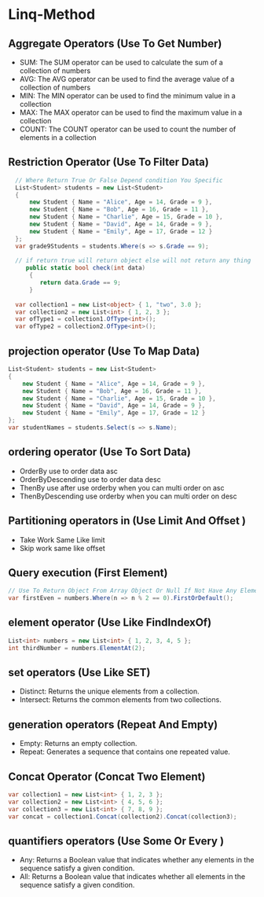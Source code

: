 # Linq-Method
## Aggregate Operators (Use To Get Number)
- SUM: The SUM operator can be used to calculate the sum of a collection of numbers
- AVG: The AVG operator can be used to find the average value of a collection of numbers
- MIN: The MIN operator can be used to find the minimum value in a collection
- MAX: The MAX operator can be used to find the maximum value in a collection
- COUNT: The COUNT operator can be used to count the number of elements in a collection

## Restriction Operator (Use To Filter Data)
``` c#
  // Where Return True Or False Depend condition You Specific
  List<Student> students = new List<Student>
  {
      new Student { Name = "Alice", Age = 14, Grade = 9 },
      new Student { Name = "Bob", Age = 16, Grade = 11 },
      new Student { Name = "Charlie", Age = 15, Grade = 10 },
      new Student { Name = "David", Age = 14, Grade = 9 },
      new Student { Name = "Emily", Age = 17, Grade = 12 }
  };
  var grade9Students = students.Where(s => s.Grade == 9);
  
  // if return true will return object else will not return any thing
     public static bool check(int data)
      {
         return data.Grade == 9;
      }
  
  var collection1 = new List<object> { 1, "two", 3.0 };
  var collection2 = new List<int> { 1, 2, 3 };
  var ofType1 = collection1.OfType<int>();
  var ofType2 = collection2.OfType<int>();

```

##  projection operator (Use To Map Data)
``` c# 
List<Student> students = new List<Student>
{
    new Student { Name = "Alice", Age = 14, Grade = 9 },
    new Student { Name = "Bob", Age = 16, Grade = 11 },
    new Student { Name = "Charlie", Age = 15, Grade = 10 },
    new Student { Name = "David", Age = 14, Grade = 9 },
    new Student { Name = "Emily", Age = 17, Grade = 12 }
};
var studentNames = students.Select(s => s.Name);
```
## ordering operator (Use To Sort Data)
- OrderBy use to order data asc
- OrderByDescending use to order data desc
- ThenBy use after use orderby when you can multi order on asc
- ThenByDescending use orderby when you can multi order on desc


## Partitioning operators in (Use Limit And Offset )
- Take Work Same Like limit 
- Skip work same like offset 


## Query execution (First Element)
``` c# 
// Use To Return Object From Array Object Or Null If Not Have Any Element
var firstEven = numbers.Where(n => n % 2 == 0).FirstOrDefault();
```
## element operator (Use Like FindIndexOf)
``` c#
List<int> numbers = new List<int> { 1, 2, 3, 4, 5 };
int thirdNumber = numbers.ElementAt(2);

```
## set operators  (Use Like SET)
- Distinct: Returns the unique elements from a collection.
- Intersect: Returns the common elements from two collections.

## generation operators  (Repeat And Empty)
- Empty: Returns an empty collection.
- Repeat: Generates a sequence that contains one repeated value.
## Concat Operator (Concat Two Element)
``` c# 
var collection1 = new List<int> { 1, 2, 3 };
var collection2 = new List<int> { 4, 5, 6 };
var collection3 = new List<int> { 7, 8, 9 };
var concat = collection1.Concat(collection2).Concat(collection3);
```

## quantifiers operators (Use Some Or Every )
- Any: Returns a Boolean value that indicates whether any elements in the sequence satisfy a given condition.
- All: Returns a Boolean value that indicates whether all elements in the sequence satisfy a given condition.
